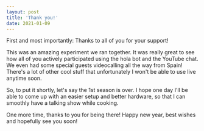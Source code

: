 ```yaml
---
layout: post
title: 'Thank you!'
date: 2021-01-09
---
```

First and most importantly: Thanks to all of you for your support!

This was an amazing experiment we ran together. It was really great to see how all of you actively participated using the hola bot and the YouTube chat. We even had some special guests videocalling all the way from Spain! There's a lot of other cool stuff that unfortunately I won't be able to use live anytime soon. 

So, to put it shortly, let's say the 1st season is over. I hope one day I'll be able to come up with an easier setup and better hardware, so that I can smoothly have a talking show while cooking.

One more time, thanks to you for being there! Happy new year, best wishes and hopefully see you soon!
